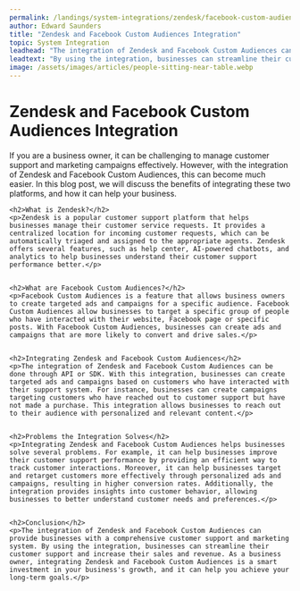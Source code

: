 ```yaml
---
permalink: /landings/system-integrations/zendesk/facebook-custom-audiences
author: Edward Saunders
title: "Zendesk and Facebook Custom Audiences Integration"
topic: System Integration
leadhead: "The integration of Zendesk and Facebook Custom Audiences can provide businesses with a comprehensive customer support and marketing system"
leadtext: "By using the integration, businesses can streamline their customer support and increase their sales and revenue. As a business owner, integrating Zendesk and Facebook Custom Audiences is a smart investment in your business's growth, and it can help you achieve your long-term goals."
image: /assets/images/articles/people-sitting-near-table.webp
---
```

<div class="arttext">	<h1>Zendesk and Facebook Custom Audiences Integration</h1>
	<p>If you are a business owner, it can be challenging to manage customer support and marketing campaigns effectively. However, with the integration of Zendesk and Facebook Custom Audiences, this can become much easier. In this blog post, we will discuss the benefits of integrating these two platforms, and how it can help your business.</p>


	<h2>What is Zendesk?</h2>
	<p>Zendesk is a popular customer support platform that helps businesses manage their customer service requests. It provides a centralized location for incoming customer requests, which can be automatically triaged and assigned to the appropriate agents. Zendesk offers several features, such as help center, AI-powered chatbots, and analytics to help businesses understand their customer support performance better.</p>


	<h2>What are Facebook Custom Audiences?</h2>
	<p>Facebook Custom Audiences is a feature that allows business owners to create targeted ads and campaigns for a specific audience. Facebook Custom Audiences allow businesses to target a specific group of people who have interacted with their website, Facebook page or specific posts. With Facebook Custom Audiences, businesses can create ads and campaigns that are more likely to convert and drive sales.</p>


	<h2>Integrating Zendesk and Facebook Custom Audiences</h2>
	<p>The integration of Zendesk and Facebook Custom Audiences can be done through API or SDK. With this integration, businesses can create targeted ads and campaigns based on customers who have interacted with their support system. For instance, businesses can create campaigns targeting customers who have reached out to customer support but have not made a purchase. This integration allows businesses to reach out to their audience with personalized and relevant content.</p>


	<h2>Problems the Integration Solves</h2>
	<p>Integrating Zendesk and Facebook Custom Audiences helps businesses solve several problems. For example, it can help businesses improve their customer support performance by providing an efficient way to track customer interactions. Moreover, it can help businesses target and retarget customers more effectively through personalized ads and campaigns, resulting in higher conversion rates. Additionally, the integration provides insights into customer behavior, allowing businesses to better understand customer needs and preferences.</p>


	<h2>Conclusion</h2>
	<p>The integration of Zendesk and Facebook Custom Audiences can provide businesses with a comprehensive customer support and marketing system. By using the integration, businesses can streamline their customer support and increase their sales and revenue. As a business owner, integrating Zendesk and Facebook Custom Audiences is a smart investment in your business's growth, and it can help you achieve your long-term goals.</p>

</div>